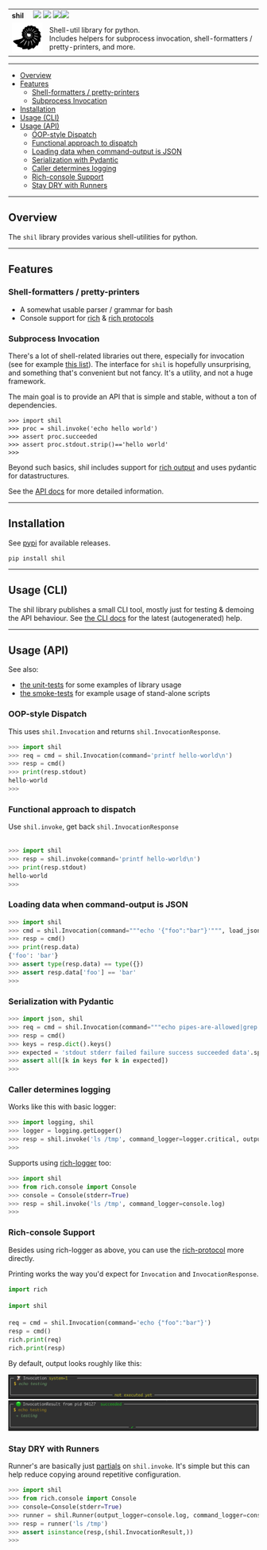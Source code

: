 <table>
  <tr>
    <td colspan=2>
      <strong>shil</strong>&nbsp;&nbsp;&nbsp;&nbsp;
      <a href=https://pypi.org/project/shil><img src="https://img.shields.io/pypi/l/shil.svg"></a>
      <a href=https://pypi.org/project/shil><img src="https://badge.fury.io/py/shil.svg"></a>
      <a href="https://github.com/elo-enterprises/shil/actions/workflows/python-publish.yml"><img src="https://github.com/elo-enterprises/shil/actions/workflows/python-publish.yml/badge.svg"></a><a href="https://github.com/elo-enterprises/shil/actions/workflows/python-test.yml"><img src="https://github.com/elo-enterprises/shil/actions/workflows/python-test.yml/badge.svg"></a>
    </td>
  </tr>
  <tr>
    <td width=15%><img src=https://raw.githubusercontent.com/elo-enterprises/shil/master/img/icon.png style="width:150px"></td>
    <td>
      Shell-util library for python.  <br/>
      Includes helpers for subprocess invocation, shell-formatters / pretty-printers, and more.
      <br/>
    </td>
  </tr>
</table>

---------------------------------------------------------------------------------

  * [Overview](#overview)
  * [Features](#features)
    * [Shell-formatters / pretty-printers](#shell-formatters--pretty-printers)
    * [Subprocess Invocation](#subprocess-invocation)
  * [Installation](#installation)
  * [Usage (CLI)](#usage-cli)
  * [Usage (API)](#usage-api)
    * [OOP-style Dispatch](#oop-style-dispatch)
    * [Functional approach to dispatch](#functional-approach-to-dispatch)
    * [Loading data when command-output is JSON](#loading-data-when-command-output-is-json)
    * [Serialization with Pydantic](#serialization-with-pydantic)
    * [Caller determines logging](#caller-determines-logging)
    * [Rich-console Support](#rich-console-support)
    * [Stay DRY with Runners](#stay-dry-with-runners)


---------------------------------------------------------------------------------

## Overview

The `shil` library provides various shell-utilities for python.

-------------------------------------------------------------------------------

## Features

### Shell-formatters / pretty-printers

* A somewhat usable parser / grammar for bash
* Console support for [rich](https://rich.readthedocs.io/en/stable/index.html) & [rich protocols](https://rich.readthedocs.io/en/stable/protocol.html)

### Subprocess Invocation

There's a lot of shell-related libraries out there, especially for invocation (see for example [this list](https://www.pyinvoke.org/prior-art.html)).
The interface for `shil` is hopefully unsurprising, and something that's convenient but not fancy.  It's a utility, and not a huge framework.  

The main goal is to provide an API that is simple and stable, without a ton of dependencies.

```
>>> import shil 
>>> proc = shil.invoke('echo hello world')
>>> assert proc.succeeded
>>> assert proc.stdout.strip()=='hello world'
>>>
```

Beyond such basics, shil includes support for [rich output](#) and uses pydantic for datastructures.

See the [API docs](#usage-api) for more detailed information.  


---------------------------------------------------------------------------------

## Installation

See [pypi](https://pypi.org/project/shil/) for available releases.

```
pip install shil
```

---------------------------------------------------------------------------------

## Usage (CLI)

The shil library publishes a small CLI tool, mostly just for testing & demoing the API behaviour. See [the CLI docs](docs/cli/) for the latest (autogenerated) help.

-------------------------------------------------------------------------------

## Usage (API)

See also:

* [the unit-tests](tests/units) for some examples of library usage
* [the smoke-tests](tests/smoke/test.sh) for example usage of stand-alone scripts

### OOP-style Dispatch 

This uses `shil.Invocation` and returns `shil.InvocationResponse`.

```python
>>> import shil 
>>> req = cmd = shil.Invocation(command='printf hello-world\n')
>>> resp = cmd()
>>> print(resp.stdout)
hello-world
>>>
```

### Functional approach to dispatch

Use `shil.invoke`, get back `shil.InvocationResponse` 

```python

>>> import shil 
>>> resp = shil.invoke(command='printf hello-world\n')
>>> print(resp.stdout)
hello-world
>>>
```

### Loading data when command-output is JSON

```python
>>> import shil 
>>> cmd = shil.Invocation(command="""echo '{"foo":"bar"}'""", load_json=True)
>>> resp = cmd()
>>> print(resp.data)
{'foo': 'bar'}
>>> assert type(resp.data) == type({})
>>> assert resp.data['foo'] == 'bar'
>>>
```

### Serialization with Pydantic

```python
>>> import json, shil 
>>> req = cmd = shil.Invocation(command="""echo pipes-are-allowed|grep allowed""")
>>> resp = cmd()
>>> keys = resp.dict().keys()
>>> expected = 'stdout stderr failed failure success succeeded data'.split()
>>> assert all([k in keys for k in expected])
>>>
```

### Caller determines logging 

Works like this with basic logger:

```python
>>> import logging, shil 
>>> logger = logging.getLogger()
>>> resp = shil.invoke('ls /tmp', command_logger=logger.critical, output_logger=logger.warning)
>>>
```

Supports using [rich-logger](https://rich.readthedocs.io/en/stable/logging.html) too:

```python
>>> import shil 
>>> from rich.console import Console 
>>> console = Console(stderr=True)
>>> resp = shil.invoke('ls /tmp', command_logger=console.log)
>>>
```

### Rich-console Support

Besides using rich-logger as above, you can use the [rich-protocol](https://rich.readthedocs.io/en/stable/protocol.html) more directly.  

Printing works the way you'd expect for `Invocation` and `InvocationResponse`.

```python
import rich

import shil

req = cmd = shil.Invocation(command='echo {"foo":"bar"}')
resp = cmd()
rich.print(req)
rich.print(resp)
```
By default, output looks roughly like this:

![rich console](https://raw.githubusercontent.com/elo-enterprises/shil/master/img/rich-1.png)
<br/>
![rich console](https://raw.githubusercontent.com/elo-enterprises/shil/master/img/rich-2.png)

### Stay DRY with Runners

Runner's are basically just [partials](https://en.wikipedia.org/wiki/Partial_application) on `shil.invoke`.  It's simple but this can help reduce copying around repetitive configuration.

```python
>>> import shil 
>>> from rich.console import Console 
>>> console=Console(stderr=True)
>>> runner = shil.Runner(output_logger=console.log, command_logger=console.log)
>>> resp = runner('ls /tmp')
>>> assert isinstance(resp,(shil.InvocationResult,))
>>>
```
